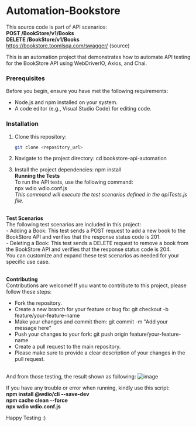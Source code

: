 # Automation-Bookstore
This source code is part of API scenarios: <br />**POST /BookStore/v1/Books** <br />**DELETE /BookStore/v1/Books**
<br />https://bookstore.toomlsqa.com/swagger/ (source)

This is an automation project that demonstrates how to automate API testing for the BookStore API using WebDriverIO, Axios, and Chai.

### Prerequisites

Before you begin, ensure you have met the following requirements:
- Node.js and npm installed on your system.
- A code editor (e.g., Visual Studio Code) for editing code.

### Installation

1. Clone this repository:

   ```bash
   git clone <repository_url>

1. Navigate to the project directory:
   cd bookstore-api-automation
2. Install the project dependencies:
   npm install
<br />**Running the Tests**
<br />To run the API tests, use the following command:
<br />npx wdio wdio.conf.js
<br />*This command will execute the test scenarios defined in the apiTests.js file.*

<br />**Test Scenarios**
<br />The following test scenarios are included in this project:
<br />- Adding a Book: This test sends a POST request to add a new book to the BookStore API and verifies that the response status code is 201.
<br />- Deleting a Book: This test sends a DELETE request to remove a book from the BookStore API and verifies that the response status code is 204.
<br />You can customize and expand these test scenarios as needed for your specific use case.

<br />**Contributing**
<br />Contributions are welcome! If you want to contribute to this project, please follow these steps:

- Fork the repository.
- Create a new branch for your feature or bug fix: git checkout -b feature/your-feature-name
- Make your changes and commit them: git commit -m "Add your message here"
- Push your changes to your fork: git push origin feature/your-feature-name
- Create a pull request to the main repository.
- Please make sure to provide a clear description of your changes in the pull request.

<br />And from those testing, the result shown as following:
![image](https://github.com/sanny2304/Automation-Bookstore/assets/47511461/52e034e0-be6e-4923-b38a-1010dbbb7901)


If you have any trouble or error when running, kindly use this script:
<br />**npm install @wdio/cli --save-dev**
<br />**npm cache clean --force**
<br />**npx wdio wdio.conf.js**

Happy Testing :)


